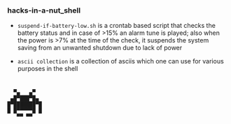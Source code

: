 ### hacks-in-a-nut_shell



- `suspend-if-battery-low.sh`  is a crontab based script that checks the battery status and in case of >15% an alarm tune is played; also when the power is >7% at the time of the check, it suspends the system saving from an unwanted shutdown due to lack of power 

- `ascii collection` is a collection of asciis which one can use for various purposes in the shell





















# 
                 
      ▀▄   ▄▀     
     ▄█▀███▀█▄    
    █▀███████▀█   
    █ █▀▀▀▀▀█ █   
       ▀▀ ▀▀ 

